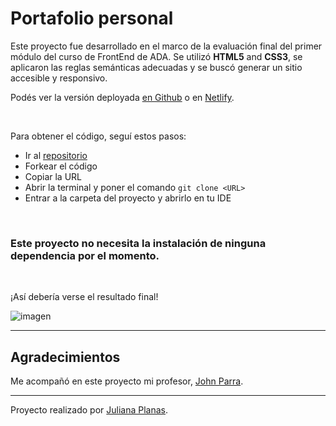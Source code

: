 # Portafolio personal

Este proyecto fue desarrollado en el marco de la evaluación final del primer módulo del curso de FrontEnd de ADA. Se utilizó **HTML5** and **CSS3**, se aplicaron las reglas semánticas adecuadas y se buscó generar un sitio accesible y responsivo. 

Podés ver la versión deployada [en Github](https://prinsepunk.github.io/portafolio/) o en [Netlify](https://distracted-jackson-6b02ad.netlify.app/).

<br>

Para obtener el código, seguí estos pasos:

- Ir al [repositorio](https://github.com/prinsepunk/portafolio)
- Forkear el código
- Copiar la URL
- Abrir la terminal y poner el comando 
```git clone <URL>```
- Entrar a la carpeta del proyecto y abrirlo en tu IDE

<br>

### Este proyecto no necesita la instalación de ninguna dependencia por el momento. 

<br>

¡Así debería verse el resultado final!

![imagen](./img/proyecto-completo.png)

***

## Agradecimientos

Me acompañó en este proyecto mi profesor, [John Parra](https://github.com/Jonhks).

***

Proyecto realizado por [Juliana Planas](https://www.linkedin.com/in/julianaplanas/).